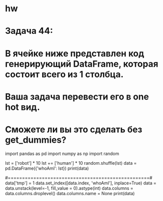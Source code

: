 # hw
# Задача 44:
# В ячейке ниже представлен код генерирующий DataFrame, которая состоит всего из 1 столбца. 
# Ваша задача перевести его в one hot вид. 
# Сможете ли вы это сделать без get_dummies?

import pandas as pd
import numpy as np
import random

lst = ['robot'] * 10
lst += ['human'] * 10
random.shuffle(lst)
data = pd.DataFrame({'whoAmI': lst})
print(data)

#==================================================#
data['tmp'] = 1
data.set_index([data.index, 'whoAmI'], inplace=True)
data = data.unstack(level=-1, fill_value = 0).astype(int)
data.columns = data.columns.droplevel()
data.columns.name = None
print(data)

